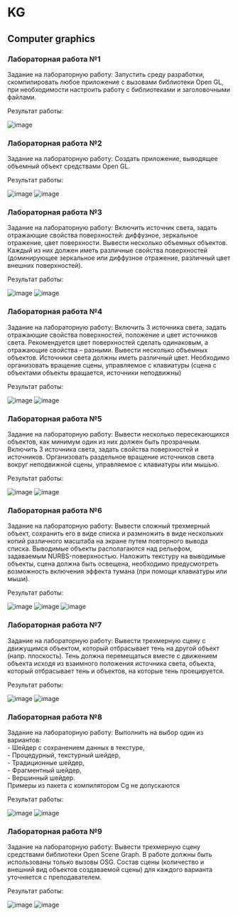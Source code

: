 <h1>KG</h1>
<h2>Computer graphics</h2>

<h3>Лабораторная работа №1</h3>
<p>Задание на лабораторную работу: Запустить среду разработки, скомпилировать любое приложение с вызовами библиотеки Open GL, при необходимости настроить работу с библиотеками и заголовочными файлами.</p>

Результат работы:

![image](https://github.com/wogusfer/KG/assets/100072041/4a549d85-62b3-4761-8669-779c93d2c544)

<h3>Лабораторная работа №2</h3>
<p>Задание на лабораторную работу: Создать приложение, выводящее объемный объект средствами Open GL.</p>

Результат работы:

![image](https://github.com/wogusfer/KG/assets/100072041/38b8b9e6-a14c-44ab-a272-d3824f2811da)
![image](https://github.com/wogusfer/KG/assets/100072041/85fe2f4d-80a9-43ef-b06f-e102d2ff8c31)

<h3>Лабораторная работа №3</h3>
<p>Задание на лабораторную работу: Включить источник света, задать отражающие свойства поверхностей: диффузное, зеркальное отражение, цвет поверхности. Вывести несколько объемных объектов. Каждый из них должен иметь различные свойства поверхностей (доминирующее зеркальное или диффузное отражение, различный цвет внешних поверхностей).</p>

Результат работы:

![image](https://github.com/wogusfer/KG/assets/100072041/99020f07-47a3-45ab-aaeb-2a01c6f9bb64)
![image](https://github.com/wogusfer/KG/assets/100072041/d20641bf-3688-40c9-b463-a73216ca901f)

<h3>Лабораторная работа №4</h3>
<p>Задание на лабораторную работу: Включить 3 источника света, задать отражающие свойства поверхностей, положение и цвет источников света. Рекомендуется цвет поверхностей сделать одинаковым, а отражающие свойства – разными. Вывести несколько объемных объектов. Источники света должны иметь различный цвет. Необходимо организовать вращение сцены, управляемое с клавиатуры (сцена с объектами объекты вращается, источники неподвижны)</p>

Результат работы:

![image](https://github.com/wogusfer/KG/assets/100072041/3f6d3d74-2e61-4094-a148-9ad2e90db1b3)
![image](https://github.com/wogusfer/KG/assets/100072041/6b52b9fe-ee5a-443b-a3e1-cb82989706b9)

<h3>Лабораторная работа №5</h3>
<p>Задание на лабораторную работу: Вывести несколько пересекающихся объектов, как минимум один из них должен быть прозрачным. Включить 3 источника света, задать свойства поверхностей и источников. Организовать раздельное вращение источников света вокруг неподвижной сцены, управляемое с клавиатуры или мышью.</p>

Результат работы:

![image](https://github.com/wogusfer/KG/assets/100072041/5e2ef9ed-3c66-46d1-8694-d1898eb05115)
![image](https://github.com/wogusfer/KG/assets/100072041/ed9a19ec-e3bc-46ef-99b9-5f5b2eddfdcc)

<h3>Лабораторная работа №6</h3>
<p>Задание на лабораторную работу: Вывести сложный трехмерный объект, сохранить его в виде списка и размножить в виде нескольких копий различного масштаба на экране путем повторного вывода списка. Выводимые объекты располагаются над рельефом, задаваемым NURBS-поверхностью. Наложить текстуру на выводимые объекты, сцена должна быть освещена, необходимо предусмотреть возможность включения эффекта тумана (при помощи клавиатуры или мыши).</p>

Результат работы:

![image](https://github.com/wogusfer/KG/assets/100072041/ffb17ab1-1882-40b8-bfef-60bcd89f2885)
![image](https://github.com/wogusfer/KG/assets/100072041/cedaa431-934f-49d1-937c-7969b1c26ea4)
![image](https://github.com/wogusfer/KG/assets/100072041/4ebe3d75-3dc4-4921-97c9-e56acc44c0c7)

<h3>Лабораторная работа №7</h3>
<p>Задание на лабораторную работу: Вывести трехмерную сцену с движущимся объектом, который отбрасывает тень на другой объект (напр. плоскость). Тень должна перемещаться вместе с движением объекта исходя из взаимного положения источника света, объекта, который отбрасывает тень и объектов, на которые тень проецируется.</p>

Результат работы:

![image](https://github.com/wogusfer/KG/assets/100072041/c5219f25-7029-4654-8c83-5d0c05ac76ff)
![image](https://github.com/wogusfer/KG/assets/100072041/5ba7f235-b2db-450b-af5d-8b710e15708b)

<h3>Лабораторная работа №8</h3>
<p>Задание на лабораторную работу: Выполнить на выбор один из вариантов:<br>
- Шейдер с сохранением данных в текстуре,<br> 
- Процедурный, текстурный шейдер,<br>
- Традиционные шейдер,<br>
- Фрагментный шейдер,<br>
- Вершинный шейдер.<br>
Примеры из пакета с компилятором Cg не допускаются</p>

Результат работы:

![image](https://github.com/wogusfer/KG/assets/100072041/488d3873-48b2-423b-8dc3-d5071aeba28f)
![image](https://github.com/wogusfer/KG/assets/100072041/1c6b6f1f-1875-4562-ae5a-98d9c3c6ce70)

<h3>Лабораторная работа №9</h3>
<p>Задание на лабораторную работу: Вывести трехмерную сцену средствами библиотеки Open Scene Graph. В работе должны быть использованы только вызовы OSG. Cостав сцены (количество и внешний вид объектов создаваемой сцены) для каждого варианта уточняется с преподавателем.</p>

Результат работы:

![image](https://github.com/wogusfer/KG/assets/100072041/906baa9b-5b9f-41ed-8432-4f903edc12e6)
![image](https://github.com/wogusfer/KG/assets/100072041/391b8dfc-01f8-4569-a08b-51456c13356b)
